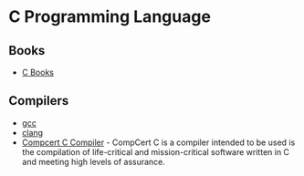 # C Programming Language

## Books

- [C Books](books.md)

## Compilers

- [gcc](https://gcc.gnu.org/)
- [clang](https://clang.llvm.org/)
- [Compcert C Compiler](http://compcert.inria.fr/compcert-C.html) - CompCert C
  is a compiler intended to be used is the compilation of life-critical and
  mission-critical software written in C and meeting high levels of assurance.
